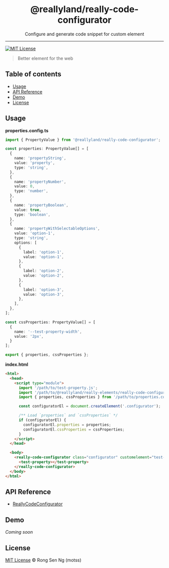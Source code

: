<div align="center" style="text-align: center;">
  <h1 style="border-bottom: none;">@reallyland/really-code-configurator</h1>

  <p>Configure and generate code snippet for custom element</p>
</div>

<hr />

[![MIT License][mit-license-badge]][mit-license-url]

> Better element for the web

## Table of contents <!-- omit in toc -->

- [Usage](#usage)
- [API Reference](#api-reference)
- [Demo](#demo)
- [License](#license)

## Usage

**properties.config.ts**

```ts
import { PropertyValue } from '@reallyland/really-code-configurator';

const properties: PropertyValue[] = [
  {
    name: 'propertyString',
    value: 'property',
    type: 'string',
  },
  {
    name: 'propertyNumber',
    value: 0,
    type: 'number',
  },
  {
    name: 'propertyBoolean',
    value: true,
    type: 'boolean',
  },
  {
    name: 'propertyWithSelectableOptions',
    value: 'option-1',
    type: 'string',
    options: [
      {
        label: 'option-1',
        value: 'option-1',
      },
      {
        label: 'option-2',
        value: 'option-2',
      },
      {
        label: 'option-3',
        value: 'option-3',
      },
    ],
  },
];

const cssProperties: PropertyValue[] = [
  {
    name: '--test-property-width',
    value: '2px',
  }
];

export { properties, cssProperties };
```

**index.html**

```html
<html>
  <head>
    <script type="module">
      import '/path/to/test-property.js';
      import '/path/to/@reallyland/really-elements/really-code-configurator/really-code-configurator.js';
      import { properties, cssProperties } from '/path/to/properties.config.js';

      const configuratorEl = document.createElement('.configurator');

      /** Load `properties` and `cssProperties` */
      if (configuratorEl) {
        configuratorEl.properties = properties;
        configuratorEl.cssProperties = cssProperties;
      }
    </script>
  </head>

  <body>
    <really-code-configurator class="configurator" customelement="test-property">
      <test-property></test-property>
    </really-code-configurator>
  </body>
</html>
```

## API Reference

- [ReallyCodeConfigurator][]

## Demo

_Coming soon_

## License

[MIT License](https://motss.mit-license.org/) © Rong Sen Ng (motss)

<!-- References -->
[typescript-url]: https://github.com/Microsoft/TypeScript
[java-url]: https://www.java.com/en/download
[nodejs-url]: https://nodejs.org
[npm-url]: https://www.npmjs.com
[node-releases-url]: https://nodejs.org/en/download/releases
[vscode-url]: https://code.visualstudio.com
[vscode-lit-html-url]: https://github.com/mjbvz/vscode-lit-html
[web-component-tester-url]: https://github.com/Polymer/tools/tree/master/packages/web-component-tester
[wre-url]: https://developers.google.com/search/docs/guides/rendering
[wre-2019-url]: https://www.deepcrawl.com/blog/news/what-version-of-chrome-is-google-actually-using-for-rendering
[ReallyCodeConfigurator]: /API_REFERENCES.md#reallycodeconfigurator

<!-- MDN -->
[array-mdn-url]: https://developer.mozilla.org/en-US/docs/Web/JavaScript/Reference/Global_Objects/Array
[boolean-mdn-url]: https://developer.mozilla.org/en-US/docs/Web/JavaScript/Reference/Global_Objects/Boolean
[function-mdn-url]: https://developer.mozilla.org/en-US/docs/Web/JavaScript/Reference/Global_Objects/Function
[map-mdn-url]: https://developer.mozilla.org/en-US/docs/Web/JavaScript/Reference/Global_Objects/Map
[number-mdn-url]: https://developer.mozilla.org/en-US/docs/Web/JavaScript/Reference/Global_Objects/Number
[object-mdn-url]: https://developer.mozilla.org/en-US/docs/Web/JavaScript/Reference/Global_Objects/Object
[promise-mdn-url]: https://developer.mozilla.org/en-US/docs/Web/JavaScript/Reference/Global_Objects/Promise
[regexp-mdn-url]: https://developer.mozilla.org/en-US/docs/Web/JavaScript/Reference/Global_Objects/RegExp
[set-mdn-url]: https://developer.mozilla.org/en-US/docs/Web/JavaScript/Reference/Global_Objects/Set
[string-mdn-url]: https://developer.mozilla.org/en-US/docs/Web/JavaScript/Reference/Global_Objects/String

<!-- Badges -->
[mit-license-badge]: https://flat.badgen.net/badge/license/MIT/blue

<!-- Links -->
[mit-license-url]: https://github.com/reallyland/really-elements/blob/master/LICENSE
